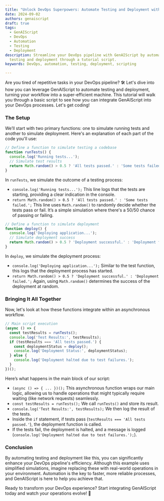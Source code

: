 ```yaml
---
title: "Unlock DevOps Superpowers: Automate Testing and Deployment with GenAIScript"
date: 2024-09-02
authors: genaiscript
draft: true
tags:
  - GenAIScript
  - DevOps
  - Automation
  - Testing
  - Deployment
description: Streamline your DevOps pipeline with GenAIScript by automating
  testing and deployment through a tutorial script.
keywords: DevOps, automation, testing, deployment, scripting

---
```


Are you tired of repetitive tasks in your DevOps pipeline? 🛠️ Let's dive into how you can leverage GenAIScript to automate testing and deployment, turning your workflow into a super-efficient machine. This tutorial will walk you through a basic script to see how you can integrate GenAIScript into your DevOps processes. Let's get coding!

### The Setup

We’ll start with two primary functions: one to simulate running tests and another to simulate deployment. Here's an explanation of each part of the code you'll use:

```javascript
// Define a function to simulate testing a codebase
function runTests() {
  console.log('Running tests...');
  // Simulate test results
  return Math.random() > 0.5 ? 'All tests passed.' : 'Some tests failed.';
}
```

In `runTests`, we simulate the outcome of a testing process:
- `console.log('Running tests...');` This line logs that the tests are starting, providing a clear indication in the console.
- `return Math.random() > 0.5 ? 'All tests passed.' : 'Some tests failed.';` This line uses `Math.random()` to randomly decide whether the tests pass or fail. It’s a simple simulation where there's a 50/50 chance of passing or failing.

```javascript
// Define a function to simulate deployment
function deploy() {
  console.log('Deploying application...');
  // Simulate deployment success
  return Math.random() > 0.5 ? 'Deployment successful.' : 'Deployment failed.';
}
```

In `deploy`, we simulate the deployment process:
- `console.log('Deploying application...');` Similar to the test function, this logs that the deployment process has started.
- `return Math.random() > 0.5 ? 'Deployment successful.' : 'Deployment failed.';` Again, using `Math.random()` determines the success of the deployment at random.

### Bringing It All Together

Now, let's look at how these functions integrate within an asynchronous workflow.

```javascript
// Main script execution
(async () => {
  const testResults = runTests();
  console.log('Test Results:', testResults);
  if (testResults === 'All tests passed.') {
    const deploymentStatus = deploy();
    console.log('Deployment Status:', deploymentStatus);
  } else {
    console.log('Deployment halted due to test failures.');
  }
})();
```

Here’s what happens in the main block of our script:
- `(async () => { ... })();` This asynchronous function wraps our main logic, allowing us to handle operations that might typically require waiting (like network requests) seamlessly.
- `const testResults = runTests();` We call `runTests()` and store its result.
- `console.log('Test Results:', testResults);` We then log the result of the tests.
- Inside the `if` statement, if tests pass (`testResults === 'All tests passed.'`), the deployment function is called.
- If the tests fail, the deployment is halted, and a message is logged (`console.log('Deployment halted due to test failures.');`).

### Conclusion

By automating testing and deployment like this, you can significantly enhance your DevOps pipeline's efficiency. Although this example uses simplified simulations, imagine replacing these with real-world operations in your environment. Automation is the key to faster, more reliable processes, and GenAIScript is here to help you achieve that.

Ready to transform your DevOps experience? Start integrating GenAIScript today and watch your operations evolve! 🚀